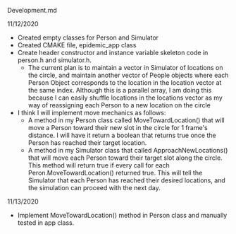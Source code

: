 Development.md

11/12/2020
* Created empty classes for Person and Simulator
* Created CMAKE file, epidemic_app class
* Create header constructor and instance variable skeleton code in person.h and simulator.h.
    * The current plan is to maintain a vector in Simulator of locations on the circle, and maintain
    another vector of People objects where each Person Object corresponds to the location in the location
    vector at the same index. Although this is a parallel array, I am doing this because I can easily shuffle
    locations in the locations vector as my way of reassigning each Person to a new location on the circle
* I think I will implement move mechanics as follows:
    * A method in my Person class called MoveTowardLocation() that will move a Person toward their
new slot in the circle for 1 frame's distance. I will have it return a boolean that returns true once the Person
 has reached their target location.
    * A method in my Simulator class that called ApproachNewLocations() that will move each Person toward their
    target slot along the circle. This method will return true if every call for each Peron.MoveTowardLocation()
    returned true. This will tell the Simulator that each Person has reached their desired locations,
    and the simulation can proceed with the next day.
 
 11/13/2020
 * Implement MoveTowardLocation() method in Person class and manually tested in app class.